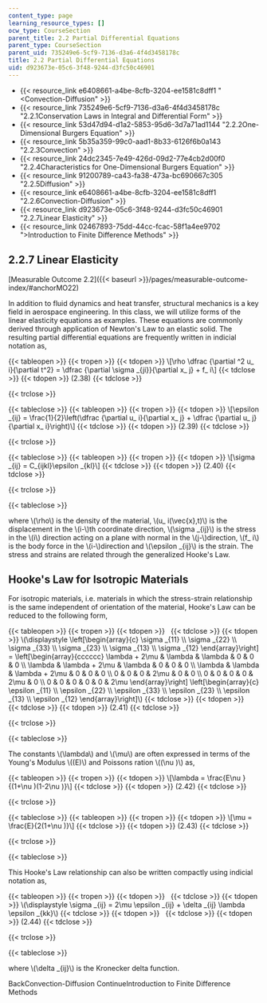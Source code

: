 ```yaml
---
content_type: page
learning_resource_types: []
ocw_type: CourseSection
parent_title: 2.2 Partial Differential Equations
parent_type: CourseSection
parent_uid: 735249e6-5cf9-7136-d3a6-4f4d3458178c
title: 2.2 Partial Differential Equations
uid: d923673e-05c6-3f48-9244-d3fc50c46901
---
```


*   {{< resource_link e6408661-a4be-8cfb-3204-ee1581c8dff1 "\<Convection-Diffusion" >}}
*   {{< resource_link 735249e6-5cf9-7136-d3a6-4f4d3458178c "2.2.1Conservation Laws in Integral and Differential Form" >}}
*   {{< resource_link 53d47d94-d1a2-5853-95d6-3d7a71ad1144 "2.2.2One-Dimensional Burgers Equation" >}}
*   {{< resource_link 5b35a359-99c0-aad1-8b33-6126f6b0a143 "2.2.3Convection" >}}
*   {{< resource_link 24dc2345-7e49-426d-09d2-77e4cb2d00f0 "2.2.4Characteristics for One-Dimensional Burgers Equation" >}}
*   {{< resource_link 91200789-ca43-fa38-473a-bc690667c305 "2.2.5Diffusion" >}}
*   {{< resource_link e6408661-a4be-8cfb-3204-ee1581c8dff1 "2.2.6Convection-Diffusion" >}}
*   {{< resource_link d923673e-05c6-3f48-9244-d3fc50c46901 "2.2.7Linear Elasticity" >}}
*   {{< resource_link 02467893-75dd-44cc-fcac-58f1a4ee9702 "\>Introduction to Finite Difference Methods" >}}

2.2.7 Linear Elasticity
-----------------------

[Measurable Outcome 2.2]({{< baseurl >}}/pages/measurable-outcome-index/#anchorMO22)

In addition to fluid dynamics and heat transfer, structural mechanics is a key field in aerospace engineering. In this class, we will utilize forms of the linear elasticity equations as examples. These equations are commonly derived through application of Newton's Law to an elastic solid. The resulting partial differential equations are frequently written in indicial notation as,

{{< tableopen >}}
{{< tropen >}}
{{< tdopen >}}
\\\[\\rho \\dfrac {\\partial ^2 u\_ i}{\\partial t^2} = \\dfrac {\\partial \\sigma \_{ji}}{\\partial x\_ j} + f\_ i\\\]
{{< tdclose >}}
{{< tdopen >}}
(2.38)
{{< tdclose >}}

{{< trclose >}}

{{< tableclose >}}
{{< tableopen >}}
{{< tropen >}}
{{< tdopen >}}
\\\[\\epsilon \_{ij} = \\frac{1}{2}\\left(\\dfrac {\\partial u\_ i}{\\partial x\_ j} + \\dfrac {\\partial u\_ j}{\\partial x\_ i}\\right)\\\]
{{< tdclose >}}
{{< tdopen >}}
(2.39)
{{< tdclose >}}

{{< trclose >}}

{{< tableclose >}}
{{< tableopen >}}
{{< tropen >}}
{{< tdopen >}}
\\\[\\sigma \_{ij} = C\_{ijkl}\\epsilon \_{kl}\\\]
{{< tdclose >}}
{{< tdopen >}}
(2.40)
{{< tdclose >}}

{{< trclose >}}

{{< tableclose >}}

where \\(\\rho\\) is the density of the material, \\(u\_ i(\\vec{x},t)\\) is the displacement in the \\(i-\\)th coordinate direction, \\(\\sigma \_{ij}\\) is the stress in the \\(i\\) direction acting on a plane with normal in the \\(j-\\)direction, \\(f\_ i\\) is the body force in the \\(i-\\)direction and \\(\\epsilon \_{ij}\\) is the strain. The stress and strains are related through the generalized Hooke's Law.

Hooke's Law for Isotropic Materials
-----------------------------------

For isotropic materials, i.e. materials in which the stress-strain relationship is the same independent of orientation of the material, Hooke's Law can be reduced to the following form,

{{< tableopen >}}
{{< tropen >}}
{{< tdopen >}}
 
{{< tdclose >}}
{{< tdopen >}}
\\(\\displaystyle \\left\[\\begin{array}{c} \\sigma \_{11} \\\\ \\sigma \_{22} \\\\ \\sigma \_{33} \\\\ \\sigma \_{23} \\\\ \\sigma \_{13} \\\\ \\sigma \_{12} \\end{array}\\right\] = \\left\[\\begin{array}{cccccc} \\lambda + 2\\mu & \\lambda & \\lambda & 0 & 0 & 0 \\\\ \\lambda & \\lambda + 2\\mu & \\lambda & 0 & 0 & 0 \\\\ \\lambda & \\lambda & \\lambda + 2\\mu & 0 & 0 & 0 \\\\ 0 & 0 & 0 & 2\\mu & 0 & 0 \\\\ 0 & 0 & 0 & 0 & 2\\mu & 0 \\\\ 0 & 0 & 0 & 0 & 0 & 2\\mu \\end{array}\\right\] \\left\[\\begin{array}{c} \\epsilon \_{11} \\\\ \\epsilon \_{22} \\\\ \\epsilon \_{33} \\\\ \\epsilon \_{23} \\\\ \\epsilon \_{13} \\\\ \\epsilon \_{12} \\end{array}\\right\]\\)
{{< tdclose >}}
{{< tdopen >}}
 
{{< tdclose >}}
{{< tdopen >}}
(2.41)
{{< tdclose >}}

{{< trclose >}}

{{< tableclose >}}

The constants \\(\\lambda\\) and \\(\\mu\\) are often expressed in terms of the Young's Modulus \\((E)\\) and Poissons ration \\((\\nu )\\) as,

{{< tableopen >}}
{{< tropen >}}
{{< tdopen >}}
\\\[\\lambda = \\frac{E\\nu }{(1+\\nu )(1-2\\nu )}\\\]
{{< tdclose >}}
{{< tdopen >}}
(2.42)
{{< tdclose >}}

{{< trclose >}}

{{< tableclose >}}
{{< tableopen >}}
{{< tropen >}}
{{< tdopen >}}
\\\[\\mu = \\frac{E}{2(1+\\nu )}\\\]
{{< tdclose >}}
{{< tdopen >}}
(2.43)
{{< tdclose >}}

{{< trclose >}}

{{< tableclose >}}

This Hooke's Law relationship can also be written compactly using indicial notation as,

{{< tableopen >}}
{{< tropen >}}
{{< tdopen >}}
 
{{< tdclose >}}
{{< tdopen >}}
\\(\\displaystyle \\sigma \_{ij} = 2\\mu \\epsilon \_{ij} + \\delta \_{ij} \\lambda \\epsilon \_{kk}\\)
{{< tdclose >}}
{{< tdopen >}}
 
{{< tdclose >}}
{{< tdopen >}}
(2.44)
{{< tdclose >}}

{{< trclose >}}

{{< tableclose >}}

where \\(\\delta \_{ij}\\) is the Kronecker delta function.

BackConvection-Diffusion ContinueIntroduction to Finite Difference Methods